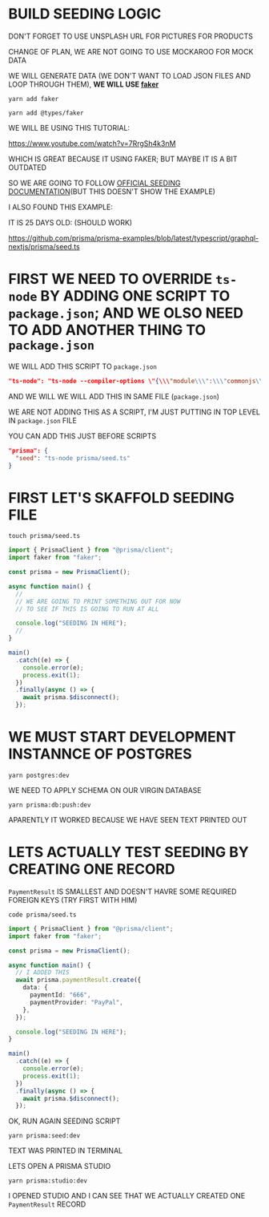 # BUILD SEEDING LOGIC

DON'T FORGET TO USE UNSPLASH URL FOR PICTURES FOR PRODUCTS

CHANGE OF PLAN, WE ARE NOT GOING TO USE MOCKAROO FOR MOCK DATA

WE WILL GENERATE DATA (WE DON'T WANT TO LOAD JSON FILES AND LOOP THROUGH THEM), **WE WILL USE [faker](https://www.npmjs.com/package/faker)**

```
yarn add faker
```

```
yarn add @types/faker
```

WE WILL BE USING THIS TUTORIAL:

<https://www.youtube.com/watch?v=7RrgSh4k3nM>

WHICH IS GREAT BECAUSE IT USING FAKER; BUT MAYBE IT IS A BIT OUTDATED

SO WE ARE GOING TO FOLLOW [OFFICIAL SEEDING DOCUMENTATION](https://www.prisma.io/docs/guides/database/seed-database)(BUT THIS DOESN'T SHOW THE EXAMPLE)

I ALSO FOUND THIS EXAMPLE:

IT IS 25 DAYS OLD: (SHOULD WORK)

<https://github.com/prisma/prisma-examples/blob/latest/typescript/graphql-nextjs/prisma/seed.ts>

# FIRST WE NEED TO OVERRIDE `ts-node` BY ADDING ONE SCRIPT TO `package.json`; AND WE OLSO NEED TO ADD ANOTHER THING TO `package.json`

WE WILL ADD THIS SCRIPT TO `package.json`

```json
"ts-node": "ts-node --compiler-options \"{\\\"module\\\":\\\"commonjs\\\"}\""
```

AND WE WILL WE WILL ADD THIS IN SAME FILE (`package.json`)

WE ARE NOT ADDING THIS AS A SCRIPT, I'M JUST PUTTING IN TOP LEVEL IN `package.json` FILE

YOU CAN ADD THIS JUST BEFORE SCRIPTS

```json
"prisma": {
  "seed": "ts-node prisma/seed.ts"
}
```

# FIRST LET'S SKAFFOLD SEEDING FILE

```
touch prisma/seed.ts
```

```ts
import { PrismaClient } from "@prisma/client";
import faker from "faker";

const prisma = new PrismaClient();

async function main() {
  //
  // WE ARE GOING TO PRINT SOMETHING OUT FOR NOW
  // TO SEE IF THIS IS GOING TO RUN AT ALL

  console.log("SEEDING IN HERE");
  //
}

main()
  .catch((e) => {
    console.error(e);
    process.exit(1);
  })
  .finally(async () => {
    await prisma.$disconnect();
  });
```

# WE MUST START DEVELOPMENT INSTANNCE OF POSTGRES

```
yarn postgres:dev
```

WE NEED TO APPLY SCHEMA ON OUR VIRGIN DATABASE

```
yarn prisma:db:push:dev
```

APARENTLY IT WORKED BECAUSE WE HAVE SEEN TEXT PRINTED OUT

# LETS ACTUALLY TEST SEEDING BY CREATING ONE RECORD

`PaymentResult` IS SMALLEST AND DOESN'T HAVRE SOME REQUIRED FOREIGN KEYS (TRY FIRST WITH HIM)

```
code prisma/seed.ts
```

```ts
import { PrismaClient } from "@prisma/client";
import faker from "faker";

const prisma = new PrismaClient();

async function main() {
  // I ADDED THIS
  await prisma.paymentResult.create({
    data: {
      paymentId: "666",
      paymentProvider: "PayPal",
    },
  });

  console.log("SEEDING IN HERE");
}

main()
  .catch((e) => {
    console.error(e);
    process.exit(1);
  })
  .finally(async () => {
    await prisma.$disconnect();
  });

```

OK, RUN AGAIN SEEDING SCRIPT

```
yarn prisma:seed:dev
```

TEXT WAS PRINTED IN TERMINAL

LETS OPEN A PRISMA STUDIO

```
yarn prisma:studio:dev
```

I OPENED STUDIO AND I CAN SEE THAT WE ACTUALLY CREATED ONE `PaymentResult` RECORD

<!-- ## STYLING

USING TAILWIND TOGETHER WITH EMOTION (**TWIN MACRO BY ben-rogerson**)

twin.macro with emotion (explained)

<https://github.com/ben-rogerson/twin.examples/tree/master/next-emotion>


typescript emotion example (very nice, has more stuff) (maybe is missing something but it is a good starter to build upon):

<https://github.com/ben-rogerson/twin.examples/tree/master/next-emotion-typescript>

**THESE ARE THE DOCS FOR TWIN MACRO**

<https://github.com/ben-rogerson/twin.macro/tree/master/docs>

**MUST READ**: (UNDER RESOURCS)

<https://github.com/ben-rogerson/twin.macro#resources>

MOST IMPORTAT THING (AT LEAST FOR ME): USE `css={[tw``]}` FOR DYNAMIC STYLES, AND USE `tw=""` OTHERVISE

## ANIMATIONS AND TRANSITIONS

FRAMER MOTION (SOMETIMES I DON'T LIKE HOW IT WORKS BECAUSE IT TENDS TO RANDOMLY SETS display PROPERTY) (IF YOU ARE ANIMATING SIZES)

## COLOR MODE

next-themes

# STATE MANGEMENT

xstate @xstate/react

# AUTHENTICATION

next-auth

# DATABASES

PRODUCTION: `PostgreSQL 13.3` ON `Supabase`

DEVELOPMENT: `PostgreSQL 13.3` SPINNED UP WITH DOCKER

ORM: Prisma

Redis 5.0.8:

PRODUCTION: `Upstash`

DEVELOPMENT: `Another Docker Container`

# EXPIRATION SERVICE, MAYBE ALSO, "SPECIAL CART SERVICE"

USING `BullMQ`


 -->

 <!-- 

## IDEAS

`WE SHOULD BUILD ECHO API (LIKE A STREAMING SERVER BUT MANUAL)`

WE SHOULD PUT CART IN A DETABSE, INSTEAD OF LOCAL STORAGE (BECAUSE IF WE USE THIS SERVER SIDE WE CAN EXPIRE CART, WE CAN DESTROY CART OBJECT)

MAYBE CART SHOULD BE KEPT IN REDIS, AND EXPIRE AFTER 3 HOURS IF LEFT TO BE STALE

WE NEED A STEP TO CHECK IF MAYBE SOMEONE BOUGHT SOMETHING AND STUFF IN CART IS MISSING (WHEN THAT HAPPENS USER SHOULD BE GIVEN THE INFO THAT "SOMEONE BOUGHT PRODUCT AS HE WAS FILLING CART", HE SHOULDN'T HAV ANY OPTIONS TO DO, JUST INFO AND WE LOWER HIS PRODUCT COUNT, OR IF THERE IS NONE WE REMOVE THE PRODUCT)
(LOW COUNT PRODUCTS SHOULD BE MARKED AS `HOT` OR WE SHOULD HAVE INFO: "HURRY UP, ONLY 10 LEFT IN STOCK") 

ORDER MARKED AS EXPIRED

CHECKING STOCK

CHECKING STOCK EVERY TIME USERS ADD TO CART

WHEN SEEDING YOU SHOULD SHOW ONE PRODUCT NOT IN STOCK AND THEN ONE PRODUCT IN STOCK AND SO ON AND SO ON (FOR EASIER DEVELOPMENT)


ADD TWO SCRIPTS FOR STARTING DEV DATBASES

AND OTHER FOR KILLING DATBASES, BECAUSE WE CAN KILL CONTAINER BY NAME, NOT JUST BY HIS ID 

FOR IMAGE UPLOAD USE CLOUDINARY

 -->
